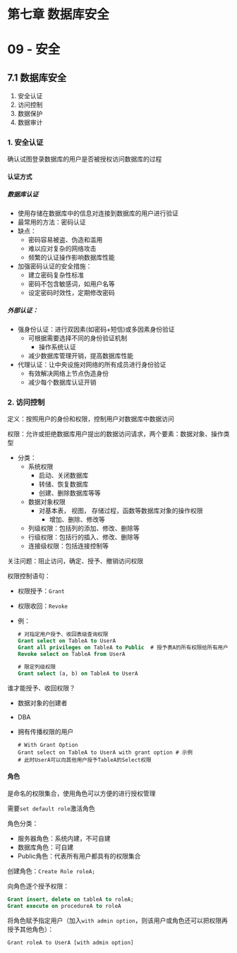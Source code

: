 # 第七章 数据库安全

# 09 - 安全

## 7.1 数据库安全

1. 安全认证
2. 访问控制
3. 数据保护
4. 数据审计

### 1. 安全认证

确认试图登录数据库的用户是否被授权访问数据库的过程

#### 认证方式

##### 数据库认证

- 使用存储在数据库中的信息对连接到数据库的用户进行验证
- 最常用的方法：密码认证
- 缺点：
  - 密码容易被盗、伪造和滥用
  - 难以应对复杂的网络攻击
  - 频繁的认证操作影响数据库性能
- 加强密码认证的安全措施：
  - 建立密码复杂性标准
  - 密码不包含敏感词，如用户名等
  - 设定密码时效性，定期修改密码

##### 外部认证：

- 强身份认证：进行双因素(如密码+短信)或多因素身份验证
  - 可根据需要选择不同的身份验证机制
    - 操作系统认证
  - 减少数据库管理开销，提高数据库性能
- 代理认证：让中央设施对网络的所有成员进行身份验证
  - 有效解决网络上节点伪造身份
  - 减少每个数据库认证开销

### 2. 访问控制

定义：按照用户的身份和权限，控制用户对数据库中数据访问

权限：允许或拒绝数据库用户提出的数据访问请求，两个要素：数据对象、操作类型

- 分类：
  - 系统权限
    - 启动、关闭数据库
    - 转储、恢复数据库
    - 创建、删除数据库等等
  - 数据对象权限
    - 对基本表， 视图， 存储过程，函数等数据库对象的操作权限
      - 增加、删除、修改等
  - 列级权限：包括列的添加、修改、删除等
  - 行级权限：包括行的插入、修改、删除等
  - 连接级权限：包括连接控制等

关注问题：阻止访问，确定、授予、撤销访问权限

权限控制语句：

- 权限授予：`Grant`
- 权限收回：`Revoke`

- 例：

  ```sql
  # 对指定用户授予、收回表级查询权限
  Grant select on TableA to UserA
  Grant all privileges on TableA to Public	# 授予表A的所有权限给所有用户
  Revoke select on TableA from UserA
  
  # 限定列级权限
  Grant select (a, b) on TableA to UserA
  ```

谁才能授予、收回权限？

- 数据对象的创建者

- DBA

- 拥有传播权限的用户

  ```mysql
  # With Grant Option
  Grant select on TableA to UserA with grant option	# 示例
  # 此时UserA可以向其他用户授予TableA的Select权限
  ```

#### 角色

是命名的权限集合，使用角色可以方便的进行授权管理

需要`set default role`激活角色

角色分类：

- 服务器角色：系统内建，不可自建
- 数据库角色：可自建
- Public角色：代表所有用户都具有的权限集合

创建角色：`Create Role roleA;`

向角色逐个授予权限：

```sql
Grant insert, delete on tableA to roleA; 
Grant execute on procedureA to roleA
```

将角色赋予指定用户（加入`with admin option`，则该用户或角色还可以把权限再授予其他角色）：

```
Grant roleA to UserA [with admin option]
```

